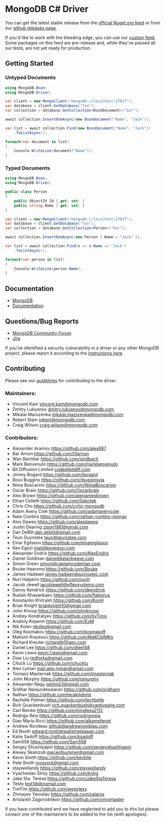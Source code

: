 ﻿MongoDB C# Driver
=================

You can get the latest stable release from the [official Nuget.org feed](http://www.nuget.org/packages/mongocsharpdriver) or from our [github releases page](https://github.com/mongodb/mongo-csharp-driver/releases).

If you'd like to work with the bleeding edge, you can use our [custom feed](https://www.myget.org/gallery/mongodb). Some packages on this feed are pre-release and, while they've passed all our tests, are not yet ready for production.


Getting Started
---------------

### Untyped Documents
```C#
using MongoDB.Bson;
using MongoDB.Driver;
```

```C#
var client = new MongoClient("mongodb://localhost:27017");
var database = client.GetDatabase("foo");
var collection = database.GetCollection<BsonDocument>("bar");

await collection.InsertOneAsync(new BsonDocument("Name", "Jack"));

var list = await collection.Find(new BsonDocument("Name", "Jack"))
    .ToListAsync();

foreach(var document in list)
{
    Console.WriteLine(document["Name"]);
}
```

### Typed Documents

```C#
using MongoDB.Bson;
using MongoDB.Driver;
```

```C#
public class Person
{
    public ObjectId Id { get; set; }
    public string Name { get; set; }
}
```

```C#
var client = new MongoClient("mongodb://localhost:27017");
var database = client.GetDatabase("foo");
var collection = database.GetCollection<Person>("bar");

await collection.InsertOneAsync(new Person { Name = "Jack" });

var list = await collection.Find(x => x.Name == "Jack")
    .ToListAsync();

foreach(var person in list)
{
    Console.WriteLine(person.Name);
}
```

Documentation
-------------
* [MongoDB](http://www.mongodb.org/)
* [Documentation](http://mongodb.github.io/mongo-csharp-driver/)

Questions/Bug Reports
---------------------
* [MongoDB Community Forum](https://developer.mongodb.com/community/forums/tags/c/drivers-odms-connectors/7/dot-net-driver)
* [Jira](https://jira.mongodb.org/browse/CSHARP)

If you’ve identified a security vulnerability in a driver or any other MongoDB project, please report it according to the [instructions here](http://docs.mongodb.org/manual/tutorial/create-a-vulnerability-report).

Contributing
------------

Please see our [guidelines](CONTRIBUTING.md) for contributing to the driver.

### Maintainers:
* Vincent Kam               vincent.kam@mongodb.com
* Dmitry Lukyanov           dmitry.lukyanov@mongodb.com
* Mikalai Maruzenka         mikalai.mazurenka@mongodb.com
* Robert Stam               robert@mongodb.com
* Craig Wilson              craig.wilson@mongodb.com

### Contributors:
* Alexander Aramov          https://github.com/alex687
* Bar Arnon                 https://github.com/I3arnon
* Wan Bachtiar              https://github.com/sindbach
* Mark Benvenuto            https://github.com/markbenvenuto
* Bit Diffusion Limited     code@bitdiff.com
* Jimmy Bogard              https://github.com/jbogard
* Ross Buggins              https://github.com/rbugginsvia
* Nima Boscarino            https://github.com/NimaBoscarino
* Oscar Bralo               https://github.com/Oscarbralo
* Alex Brown                https://github.com/alexjamesbrown
* Ethan Celletti            https://github.com/Gekctek
* Chris Cho                 https://github.com/ccho-mongodb
* Adam Avery Cole           https://github.com/adamaverycole
* Nate Contino              https://github.com/nathan-contino-mongo
* Alex Dawes                https://github.com/alexdawes
* Justin Dearing            zippy1981@gmail.com
* Dan DeBilt                dan.debilt@gmail.com
* Teun Duynstee             teun@duynstee.com
* Einar Egilsson            https://github.com/einaregilsson
* Ken Egozi                 mail@kenegozi.com
* Alexander Endris          https://github.com/AlexEndris
* Daniel Goldman            daniel@stackwave.com
* Simon Green               simon@captaincodeman.com
* Bouke Haarsma             https://github.com/Bouke
* James Hadwen              james.hadwen@sociustec.com
* Nuri Halperin             https://github.com/nurih
* Jacob Jewell              jacobjewell@eflexsystems.com
* Danny Kendrick            https://github.com/dkendrick
* Ruslan Khasanbaev         https://github.com/flaksirus
* Konstantin Khitrykh       https://github.com/KonH
* Brian Knight              brianknight10@gmail.com
* John Knoop                https://github.com/johnknoop
* Andrey Kondratyev         https://github.com/byTimo
* Anatoly Koperin           https://github.com/ExM
* Nik Kolev                 nkolev@gmail.com
* Oleg Kosmakov             https://github.com/kosmakoff
* Maksim Krautsou           https://github.com/MaKCbIMKo
* Richard Kreuter           richard@10gen.com
* Daniel Lee                https://github.com/dlee148
* Kevin Lewis               kevin.l.lewis@gmail.com
* Dow Liu                   redforks@gmail.com
* Chuck Lu                  https://github.com/chucklu
* Alex Lyman                mail.alex.lyman@gmail.com
* Tomasz Masternak          https://github.com/tmasternak
* John Murphy               https://github.com/jsmurphy
* Alexander Nagy            optimiz3@gmail.com
* Sridhar Nanjundeswaran    https://github.com/sridharn
* Nathan                    https://github.com/terakilobyte
* Rachelle Palmer           https://github.com/techbelle
* Rich Quackenbush          rich.quackenbush@captiveaire.com
* Carl Reinke               https://github.com/mindless2112
* Rodrigo Reis              https://github.com/rodrigoreis
* Gian Maria Ricci          https://github.com/alkampfergit
* Andrew Rondeau            github@andrewrondeau.com
* Ed Rooth                  edward.rooth@wallstreetjapan.com
* Katie Sadoff              https://github.com/ksadoff
* Sam558                    https://github.com/Sam558
* Sergey Shushlyapin        https://github.com/sergeyshushlyapin
* Alexey Skalozub           pieceofsummer@gmail.com
* Kevin Smith               https://github.com/kevbite
* Pete Smith                roysvork@gmail.com
* staywellandy              https://github.com/staywellandy
* Vyacheslav Stroy          https://github.com/kreig
* Jake Sta. Teresa          https://github.com/JakeStaTeresa
* Testo                     test1@doramail.com
* TimTim                    https://github.com/wegylexy
* Zhmayev Yaroslav          https://github.com/salaros
* Aristarkh Zagorodnikov    https://github.com/onyxmaster

If you have contributed and we have neglected to add you to this list please contact one of the maintainers to be added to the list (with apologies).
